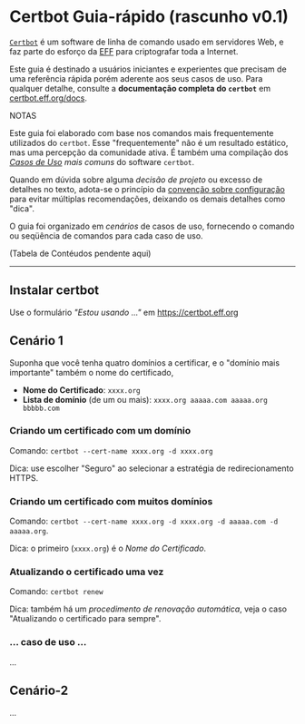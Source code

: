 # Certbot Guia-rápido (rascunho v0.1)

[`Certbot`](https://pt.wikipedia.org/wiki/certbot) é um software de linha de comando usado em servidores Web, e faz parte do esforço da [EFF](https://www.eff.org) para criptografar toda a Internet.

Este guia é destinado a usuários iniciantes e experientes que precisam de uma referência rápida porém aderente aos seus casos de uso. 
Para qualquer detalhe, consulte a **documentação completa do `certbot`** em [certbot.eff.org/docs](https://certbot.eff.org/docs).

NOTAS

Este guia foi elaborado com base nos comandos mais frequentemente utilizados do `certbot`. 
Esse "frequentemente" não é um resultado estático, mas uma percepção da comunidade ativa.
É também uma compilação dos *[Casos de Uso](https://en.wikipedia.org/wiki/Use_case) mais comuns* do software `certbot`. 

Quando em dúvida sobre alguma *decisão de projeto* ou excesso de detalhes no texto, 
adota-se o princípio da [convenção sobre configuração](https://pt.wikipedia.org/wiki/Conven%C3%A7%C3%A3o_sobre_configura%C3%A7%C3%A3o) 
para evitar múltiplas recomendações, deixando os demais detalhes como "dica".

O guia foi organizado em *cenários* de casos de uso, fornecendo o comando ou seqüência de comandos para cada caso de uso.


(Tabela de Contéudos pendente aqui)

-----

## Instalar certbot

Use o formulário *"Estou usando ..."* em https://certbot.eff.org

## Cenário 1

Suponha que você tenha quatro domínios a certificar, e o "domínio mais importante" também o nome do certificado,

* **Nome do Certificado**: `xxxx.org`
* **Lista de domínio** (de um ou mais): `xxxx.org aaaaa.com aaaaa.org bbbbb.com`

### Criando um certificado com um domínio

Comando: `certbot --cert-name xxxx.org -d xxxx.org`

Dica: use escolher "Seguro" ao selecionar a estratégia de redirecionamento HTTPS.

### Criando um certificado com muitos domínios

Comando: `certbot --cert-name xxxx.org -d xxxx.org -d aaaaa.com -d aaaaa.org`.

Dica: o primeiro (`xxxx.org`) é o *Nome do Certificado*.

### Atualizando o certificado uma vez

Comando: `certbot renew`

Dica: também há um *procedimento de renovação automática*, veja o caso "Atualizando o certificado para sempre".

### ... caso de uso ...
...

## Cenário-2
...
